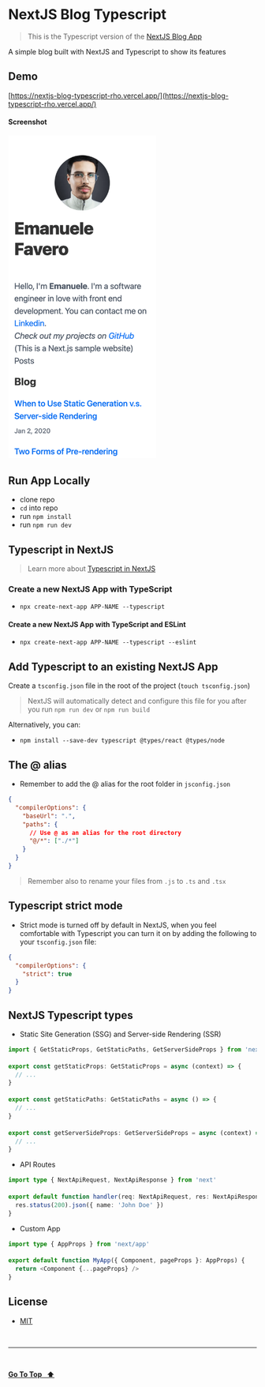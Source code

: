 # NextJS Blog Typescript

> This is the Typescript version of the [NextJS Blog App](https://github.com/emanuelefavero/nextjs-blog)

A simple blog built with NextJS and Typescript to show its features

## Demo

[https://nextjs-blog-typescript-rho.vercel.app/](https://nextjs-blog-typescript-rho.vercel.app/)

#### Screenshot

<img src="screenshot.png" alt="screenshot" width="300">

## Run App Locally

- clone repo
- `cd` into repo
- run `npm install`
- run `npm run dev`

## **Typescript in NextJS**

> Learn more about [Typescript in NextJS](https://nextjs.org/docs/basic-features/typescript)

### **Create a new NextJS App with TypeScript**

- `npx create-next-app APP-NAME --typescript`

#### Create a new NextJS App with TypeScript and ESLint

- `npx create-next-app APP-NAME --typescript --eslint`

## Add Typescript to an existing NextJS App

Create a `tsconfig.json` file in the root of the project (`touch tsconfig.json`)

> NextJS will automatically detect and configure this file for you after you run `npm run dev` or `npm run build`

Alternatively, you can:

- `npm install --save-dev typescript @types/react @types/node`

## **The @ alias**

- Remember to add the @ alias for the root folder in `jsconfig.json`

```json
{
  "compilerOptions": {
    "baseUrl": ".",
    "paths": {
      // Use @ as an alias for the root directory
      "@/*": ["./*"]
    }
  }
}
```

> Remember also to rename your files from `.js` to `.ts` and `.tsx`

## Typescript strict mode

- Strict mode is turned off by default in NextJS, when you feel comfortable with Typescript you can turn it on by adding the following to your `tsconfig.json` file:

```json
{
  "compilerOptions": {
    "strict": true
  }
}
```

## **NextJS Typescript types**

- Static Site Generation (SSG) and Server-side Rendering (SSR)

```ts
import { GetStaticProps, GetStaticPaths, GetServerSideProps } from 'next'

export const getStaticProps: GetStaticProps = async (context) => {
  // ...
}

export const getStaticPaths: GetStaticPaths = async () => {
  // ...
}

export const getServerSideProps: GetServerSideProps = async (context) => {
  // ...
}
```

- API Routes

```ts
import type { NextApiRequest, NextApiResponse } from 'next'

export default function handler(req: NextApiRequest, res: NextApiResponse) {
  res.status(200).json({ name: 'John Doe' })
}
```

- Custom App

```ts
import type { AppProps } from 'next/app'

export default function MyApp({ Component, pageProps }: AppProps) {
  return <Component {...pageProps} />
}
```

## License

- [MIT](LICENSE.md)

&nbsp;

---

&nbsp;

[**Go To Top &nbsp; ⬆️**](#demo)

